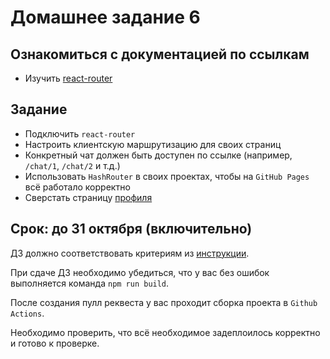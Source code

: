 # Домашнее задание 6

## Ознакомиться с документацией по ссылкам

- Изучить [react-router](https://reactrouter.com/en/main/start/tutorial)

## Задание

* Подключить `react-router`
* Настроить клиентскую маршрутизацию для своих страниц
* Конкретный чат должен быть доступен по ссылке (например, `/chat/1`, `/chat/2` и т.д.)
* Использовать `HashRouter` в своих проектах, чтобы на `GitHub Pages` всё работало корректно
* Сверстать страницу [профиля](https://scene.zeplin.io/project/5b9a4b6aae5aa72171a8e5cf/screen/5b9a4b8053ffee1696085381)

## Срок: до 31 октября (включительно)

ДЗ должно соответствовать критериям из [инструкции](https://github.com/education-vk-company/homework#9-%D0%BF%D1%80%D0%B0%D0%B2%D0%B8%D0%BB%D0%B0-%D1%81%D0%B4%D0%B0%D1%87%D0%B8-%D0%B4%D0%B7).

При сдаче ДЗ необходимо убедиться, что у вас без ошибок выполняется команда `npm run build`.

После создания пулл реквеста у вас проходит сборка проекта в `Github Actions`.

Необходимо проверить, что всё необходимое задеплоилось корректно и готово к проверке.
